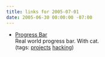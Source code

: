 ```yaml
---
title: links for 2005-07-01
date: 2005-06-30 00:00:00 -07:00
---
```


<ul class="delicious">
	<li>
		<div class="delicious-link"><a href="http://homepage.mac.com/joester5/art/index.html#Progress">Progress Bar</a></div>
		<div class="delicious-extended">Real world progress bar. With cat.</div>
		<div class="delicious-tags">(tags: <a href="http://del.icio.us/torrez/projects">projects</a> <a href="http://del.icio.us/torrez/hacking">hacking</a>)</div>
	</li>
</ul>
